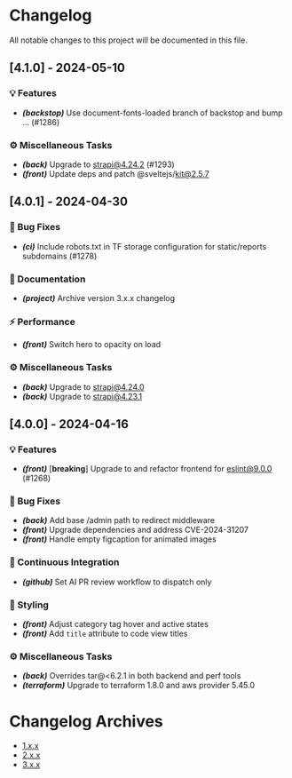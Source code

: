 # Changelog

All notable changes to this project will be documented in this file.

## [4.1.0] - 2024-05-10

### 💡 Features

- ***(backstop)*** Use document-fonts-loaded branch of backstop and bump … (#1286)

### ⚙️  Miscellaneous Tasks

- ***(back)*** Upgrade to strapi@4.24.2 (#1293)
- ***(front)*** Update deps and patch @sveltejs/kit@2.5.7

## [4.0.1] - 2024-04-30

### 🐛 Bug Fixes

- ***(ci)*** Include robots.txt in TF storage configuration for static/reports subdomains (#1278)

### 📜 Documentation

- ***(project)*** Archive version 3.x.x changelog

### ⚡️ Performance

- ***(front)*** Switch hero to opacity on load

### ⚙️  Miscellaneous Tasks

- ***(back)*** Upgrade to strapi@4.24.0
- ***(back)*** Upgrade to strapi@4.23.1

## [4.0.0] - 2024-04-16

### 💡 Features

- ***(front)*** [**breaking**] Upgrade to and refactor frontend for eslint@9.0.0 (#1268)

### 🐛 Bug Fixes

- ***(back)*** Add base /admin path to redirect middleware
- ***(front)*** Upgrade dependencies and address CVE-2024-31207
- ***(front)*** Handle empty figcaption for animated images

### 💚 Continuous Integration

- ***(github)*** Set AI PR review workflow to dispatch only

### 🪮  Styling

- ***(front)*** Adjust category tag hover and active states
- ***(front)*** Add `title` attribute to code view titles

### ⚙️  Miscellaneous Tasks

- ***(back)*** Overrides tar@<6.2.1 in both backend and perf tools
- ***(terraform)*** Upgrade to terraform 1.8.0 and aws provider 5.45.0

# Changelog Archives

- [1.x.x](_ci/_changelog/1.md)
- [2.x.x](_ci/_changelog/2.md)
- [3.x.x](_ci/_changelog/3.md)